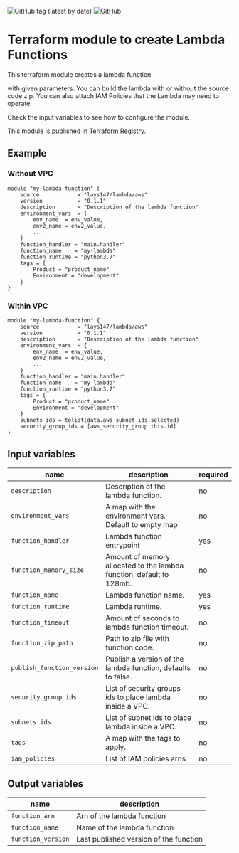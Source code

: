 ![GitHub tag (latest by date)](https://img.shields.io/github/v/tag/lays147/terraform-aws-lambda) ![GitHub](https://img.shields.io/github/license/lays147/terraform-aws-lambda)

# Terraform module to create Lambda Functions

This terraform module creates a lambda function

with given parameters. You can build the lambda with or without
the source code zip.
You can also attach IAM Policies that the Lambda may need to operate.

Check the input variables to see how to configure the module.

This module is published in [Terraform Registry](https://registry.terraform.io/modules/lays147/lambda/aws/latest).

## Example

### Without VPC
```hcl
module "my-lambda-function" {
    source            = "lays147/lambda/aws"
    version           = "0.1.1"
    description       = "Description of the lambda function"
    environment_vars  = { 
        env_name  = env_value, 
        env2_name = env2_value,
        ...
    }
    function_handler = "main.handler"
    function_name    = "my-lambda"
    function_runtime = "python3.7"
    tags = {
        Product = "product_name"
        Environment = "development"
    }
}
```

### Within VPC

```hcl
module "my-lambda-function" {
    source            = "lays147/lambda/aws"
    version           = "0.1.1"
    description       = "Description of the lambda function"
    environment_vars  = { 
        env_name  = env_value, 
        env2_name = env2_value,
        ...
    }
    function_handler = "main.handler"
    function_name    = "my-lambda"
    function_runtime = "python3.7"
    tags = {
        Product = "product_name"
        Environment = "development"
    }
    subnets_ids = tolist(data.aws_subnet_ids.selected)
    security_group_ids = [aws_security_group.this.id]
}
```

## Input variables
| name                       | description                                                         | required  |
|----------------------------|---------------------------------------------------------------------|-----------|
|`description`               |Description of the lambda function.                                  | no
|`environment_vars`          |A map with the environment vars. Default to empty map                | no
|`function_handler`          |Lambda function entrypoint                                           | yes
|`function_memory_size`      |Amount of memory allocated to the lambda function, default to 128mb. | no
|`function_name`             |Lambda function name.                                                | yes
|`function_runtime`          |Lambda runtime.                                                      | yes
|`function_timeout`          |Amount of seconds to lambda function timeout.                        | no
|`function_zip_path`         |Path to zip file with function code.                                 | no 
|`publish_function_version`  |Publish a version of the lambda function, defaults to false.         | no
|`security_group_ids`        |List of security groups ids to place lambda inside a VPC.            | no
|`subnets_ids`               |List of subnet ids to place lambda inside a VPC.                     | no 
|`tags`                      |A map with the tags to apply.                                        | no
|`iam_policies`              |List of IAM policies arns                                            | no


## Output variables

| name               | description                             |  
|--------------------|-----------------------------------------|
| `function_arn`     | Arn of the lambda function 
| `function_name`    |  Name of the lambda function
| `function_version` | Last published version of the function

